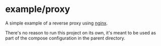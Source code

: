 # example/proxy

A simple example of a reverse proxy using [nginx][nginx].

There's no reason to run this project on its own, it's meant to be used as part
of the compose configuration in the parent directory.

[nginx]: https://nginx.org/
